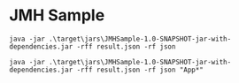 # JMH Sample

```shell
java -jar .\target\jars\JMHSample-1.0-SNAPSHOT-jar-with-dependencies.jar -rff result.json -rf json
```

```shell
java -jar .\target\jars\JMHSample-1.0-SNAPSHOT-jar-with-dependencies.jar -rff result.json -rf json "App*"
```